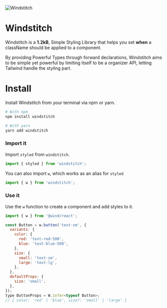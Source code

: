 ![Windstitch](https://github.com/vinpac/windstitch/blob/main/docs/static/img/banner.jpg?raw=true)

# Windstitch

Windstitch is a **1.2kB**, Simple Styling Library that helps you set **when** a className should be applied to a component.

By providing Powerful Types through forward declarations, Windstitch aims to be simple yet powerful by limiting itself to be a organizer API, letting Tailwind handle the styling part.

# Install

Install Windstitch from your terminal via npm or yarn.

```bash
# With npm
npm install windstitch

# With yarn
yarn add windstitch
```

### Import it

Import `styled` from `windstitch`.

```js
import { styled } from 'windstitch';
```

You can also import `w`, which works as an alias for `styled`

```typescript
import { w } from 'windstitch';
```

### Use it

Use the `w` function to create a component and add styles to it.

```jsx line=3-11
import { w } from '@wind/react';

const Button = w.button('text-sm', {
  variants: {
    color: {
      red: 'text-red-500',
      blue: 'text-blue-500',
    },
    size: {
      small: 'text-sm',
      large: 'text-lg',
    },
  },
  defaultProps: {
    size: 'small',
  },
});
type ButtonProps = W.infer<typeof Button>;
// { color: 'red' | 'blue', size?: 'small' | 'large' }
```
